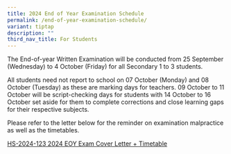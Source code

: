 ```yaml
---
title: 2024 End of Year Examination Schedule
permalink: /end-of-year-examination-schedule/
variant: tiptap
description: ""
third_nav_title: For Students
---
```

<p>The End-of-year Written Examination will be conducted from 25 September
(Wednesday) to 4 October (Friday) for all Secondary 1 to 3 students.</p>
<p>All students need not report to school on 07 October (Monday) and 08 October
(Tuesday) as these are marking days for teachers. 09 October to 11 October
will be script-checking days for students with 14 October to 16 October
set aside for them to complete corrections and close learning gaps for
their respective subjects.</p>
<p>Please refer to the letter below for the reminder on examination malpractice
as well as the timetables.</p>
<p><a href="/files/HS_2024_123__2024_EOY_Exam_Cover_Letter___Timetable_Final.pdf" rel="noopener noreferrer nofollow" target="_blank">HS-2024-123 2024 EOY Exam Cover Letter + Timetable</a>
</p>